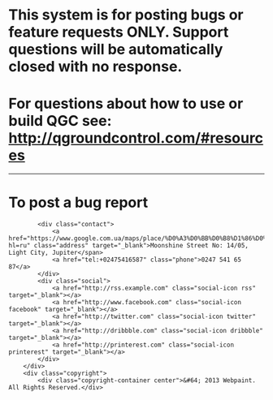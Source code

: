 # This system is for posting bugs or feature requests ONLY. Support questions will be automatically closed with no response.
# For questions about how to use or build QGC see: http://qgroundcontrol.com/#resources

----
# To post a bug report
            <div class="contact">
                <a href="https://www.google.com.ua/maps/place/%D0%A3%D0%BB%D0%B8%D1%86%D0%B0+%D0%BF%D1%83%D1%88%D0%BA%D0%B8%D0%BD%D0%B0+%D0%B4%D0%BE%D0%BC+%D0%BA%D0%BE%D0%BB%D0%BE%D1%82%D1%83%D1%88%D0%BA%D0%B8%D0%BD%D0%B0/@55.8190893,37.4957068,17z/data=!3m1!4b1!4m2!3m1!1s0x46b5483b949ea495:0xc4ebcbe568aabe28?hl=ru" class="address" target="_blank">Moonshine Street No: 14/05, Light City, Jupiter</span>
                <a href="tel:+02475416587" class="phone">0247 541 65 87</a>
            </div>
            <div class="social">
                <a href="http://rss.example.com" class="social-icon rss" target="_blank"></a>
                <a href="http://www.facebook.com" class="social-icon facebook" target="_blank"></a>
                <a href="http://twitter.com" class="social-icon twitter" target="_blank"></a>
                <a href="http://dribbble.com" class="social-icon dribbble" target="_blank"></a>
                <a href="http://printerest.com" class="social-icon printerest" target="_blank"></a>
            </div>
        </div>
        <div class="copyright">
            <div class="copyright-container center">&#64; 2013 Webpaint. All Rights Reserved.</div>
